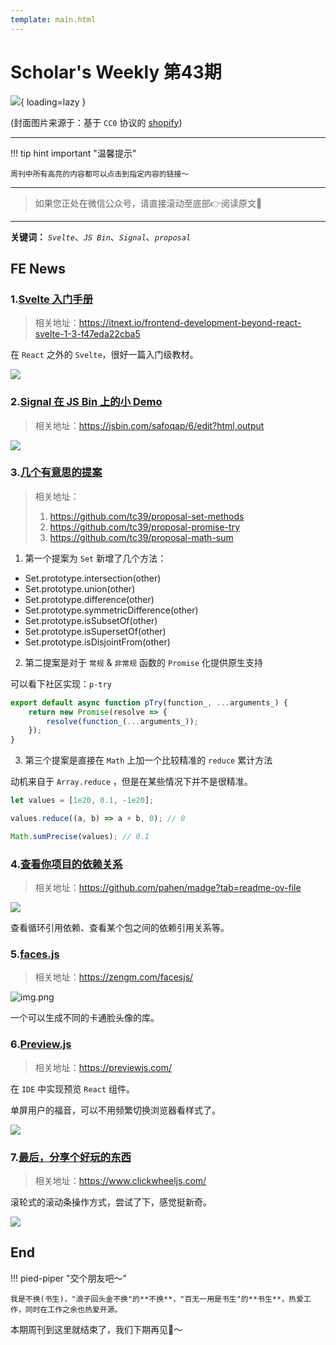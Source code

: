 ```yaml
---
template: main.html
---
```


# Scholar's Weekly 第43期

![](https://bigdreamerblog.oss-cn-beijing.aliyuncs.com/nextBlog/HTDOmG.png?x-oss-process=image/auto-orient,1/interlace,1/quality,q_90/format,webp){ loading=lazy }


(封面图片来源于：基于 `CC0` 协议的 [shopify](https://www.shopify.com/stock-photos/photos/work-space-from-above-as-they-type-in-a-laptop))

------

!!! tip hint important "温馨提示"

    周刊中所有高亮的内容都可以点击到指定内容的链接～

---
> 如果您正处在微信公众号，请直接滚动至底部👉阅读原文🫶

---

**关键词：** *`Svelte`*、*`JS Bin`*、*`Signal`*、*`proposal`*

## FE News

### 1.[Svelte 入门手册](https://itnext.io/frontend-development-beyond-react-svelte-1-3-f47eda22cba5)
> 相关地址：https://itnext.io/frontend-development-beyond-react-svelte-1-3-f47eda22cba5

在 `React` 之外的 `Svelte`，很好一篇入门级教材。

![](https://bigdreamerblog.oss-cn-beijing.aliyuncs.com/nextBlog/lLPerk.png)

### 2.[Signal 在 JS Bin 上的小 Demo](https://jsbin.com/safoqap/6/edit?html,output)
> 相关地址：https://jsbin.com/safoqap/6/edit?html,output

![](https://bigdreamerblog.oss-cn-beijing.aliyuncs.com/nextBlog/fweO1M.png)

### 3.[几个有意思的提案]()
> 相关地址：
> 1. https://github.com/tc39/proposal-set-methods
> 2. https://github.com/tc39/proposal-promise-try
> 3. https://github.com/tc39/proposal-math-sum

1. 第一个提案为 `Set` 新增了几个方法：
- Set.prototype.intersection(other)
- Set.prototype.union(other)
- Set.prototype.difference(other)
- Set.prototype.symmetricDifference(other)
- Set.prototype.isSubsetOf(other)
- Set.prototype.isSupersetOf(other)
- Set.prototype.isDisjointFrom(other)

2. 第二提案是对于 `常规` & `非常规` 函数的 `Promise` 化提供原生支持

可以看下社区实现：`p-try`

```typescript
export default async function pTry(function_, ...arguments_) {
	return new Promise(resolve => {
		resolve(function_(...arguments_));
	});
}
```

3. 第三个提案是直接在 `Math` 上加一个比较精准的 `reduce` 累计方法

动机来自于 `Array.reduce` ，但是在某些情况下并不是很精准。

```typescript
let values = [1e20, 0.1, -1e20];

values.reduce((a, b) => a + b, 0); // 0

Math.sumPrecise(values); // 0.1
```

### 4.[查看你项目的依赖关系](https://github.com/pahen/madge?tab=readme-ov-file)
> 相关地址：https://github.com/pahen/madge?tab=readme-ov-file

![](https://bigdreamerblog.oss-cn-beijing.aliyuncs.com/nextBlog/4Yfitt.png)

查看循环引用依赖、查看某个包之间的依赖引用关系等。

### 5.[faces.js](https://zengm.com/facesjs/)
> 相关地址：https://zengm.com/facesjs/

![img.png](https://bigdreamerblog.oss-cn-beijing.aliyuncs.com/nextBlog/E8eeDp.png)

一个可以生成不同的卡通脸头像的库。

### 6.[Preview.js](https://previewjs.com/)
> 相关地址：https://previewjs.com/

在 `IDE` 中实现预览 `React` 组件。

单屏用户的福音，可以不用频繁切换浏览器看样式了。

![](https://bigdreamerblog.oss-cn-beijing.aliyuncs.com/nextBlog/fLtWuK.png)


### 7.[最后，分享个好玩的东西](https://www.clickwheeljs.com/)
> 相关地址：https://www.clickwheeljs.com/

滚轮式的滚动条操作方式，尝试了下，感觉挺新奇。

![](https://bigdreamerblog.oss-cn-beijing.aliyuncs.com/nextBlog/PWSjJR.png)

## End

!!! pied-piper "交个朋友吧～"

    我是不换(书生)，"浪子回头金不换"的**不换**，"百无一用是书生"的**书生**，热爱工作，同时在工作之余也热爱开源。

本期周刊到这里就结束了，我们下期再见👋～
